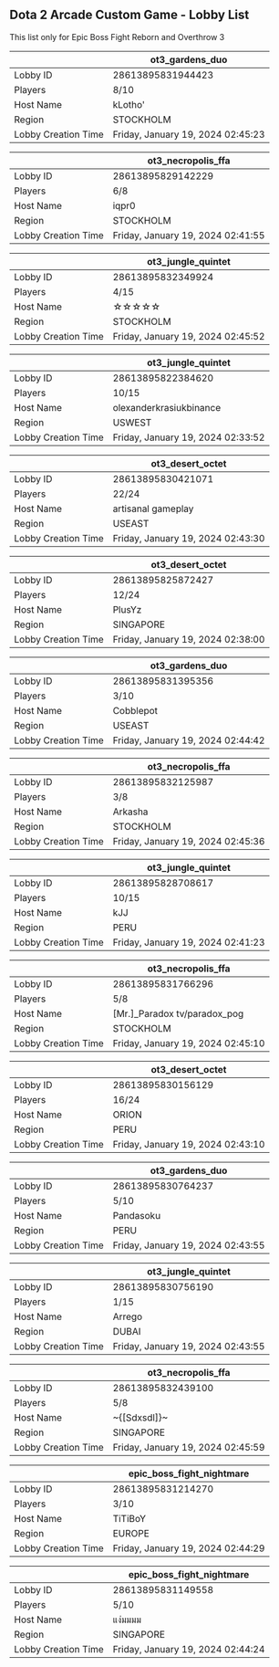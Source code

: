 ## Dota 2 Arcade Custom Game - Lobby List

This list only for Epic Boss Fight Reborn and Overthrow 3

|  | ot3_gardens_duo |
| ------ | ------ |
| Lobby ID | 28613895831944423 |
| Players | 8/10 |
| Host Name | kLotho' |
| Region | STOCKHOLM |
| Lobby Creation Time | Friday, January 19, 2024 02:45:23 |


|  | ot3_necropolis_ffa |
| ------ | ------ |
| Lobby ID | 28613895829142229 |
| Players | 6/8 |
| Host Name | iqpr0 |
| Region | STOCKHOLM |
| Lobby Creation Time | Friday, January 19, 2024 02:41:55 |


|  | ot3_jungle_quintet |
| ------ | ------ |
| Lobby ID | 28613895832349924 |
| Players | 4/15 |
| Host Name | ☆☆☆☆☆ |
| Region | STOCKHOLM |
| Lobby Creation Time | Friday, January 19, 2024 02:45:52 |


|  | ot3_jungle_quintet |
| ------ | ------ |
| Lobby ID | 28613895822384620 |
| Players | 10/15 |
| Host Name | olexanderkrasiukbinance |
| Region | USWEST |
| Lobby Creation Time | Friday, January 19, 2024 02:33:52 |


|  | ot3_desert_octet |
| ------ | ------ |
| Lobby ID | 28613895830421071 |
| Players | 22/24 |
| Host Name | artisanal gameplay |
| Region | USEAST |
| Lobby Creation Time | Friday, January 19, 2024 02:43:30 |


|  | ot3_desert_octet |
| ------ | ------ |
| Lobby ID | 28613895825872427 |
| Players | 12/24 |
| Host Name | PlusYz |
| Region | SINGAPORE |
| Lobby Creation Time | Friday, January 19, 2024 02:38:00 |


|  | ot3_gardens_duo |
| ------ | ------ |
| Lobby ID | 28613895831395356 |
| Players | 3/10 |
| Host Name | Cobblepot |
| Region | USEAST |
| Lobby Creation Time | Friday, January 19, 2024 02:44:42 |


|  | ot3_necropolis_ffa |
| ------ | ------ |
| Lobby ID | 28613895832125987 |
| Players | 3/8 |
| Host Name | Arkasha |
| Region | STOCKHOLM |
| Lobby Creation Time | Friday, January 19, 2024 02:45:36 |


|  | ot3_jungle_quintet |
| ------ | ------ |
| Lobby ID | 28613895828708617 |
| Players | 10/15 |
| Host Name | kJJ |
| Region | PERU |
| Lobby Creation Time | Friday, January 19, 2024 02:41:23 |


|  | ot3_necropolis_ffa |
| ------ | ------ |
| Lobby ID | 28613895831766296 |
| Players | 5/8 |
| Host Name | [Mr.]_Paradox tv/paradox_pog |
| Region | STOCKHOLM |
| Lobby Creation Time | Friday, January 19, 2024 02:45:10 |


|  | ot3_desert_octet |
| ------ | ------ |
| Lobby ID | 28613895830156129 |
| Players | 16/24 |
| Host Name | ORION |
| Region | PERU |
| Lobby Creation Time | Friday, January 19, 2024 02:43:10 |


|  | ot3_gardens_duo |
| ------ | ------ |
| Lobby ID | 28613895830764237 |
| Players | 5/10 |
| Host Name | Pandasoku |
| Region | PERU |
| Lobby Creation Time | Friday, January 19, 2024 02:43:55 |


|  | ot3_jungle_quintet |
| ------ | ------ |
| Lobby ID | 28613895830756190 |
| Players | 1/15 |
| Host Name | Arrego |
| Region | DUBAI |
| Lobby Creation Time | Friday, January 19, 2024 02:43:55 |


|  | ot3_necropolis_ffa |
| ------ | ------ |
| Lobby ID | 28613895832439100 |
| Players | 5/8 |
| Host Name | ~{[Sdxsdl]}~ |
| Region | SINGAPORE |
| Lobby Creation Time | Friday, January 19, 2024 02:45:59 |


|  | epic_boss_fight_nightmare |
| ------ | ------ |
| Lobby ID | 28613895831214270 |
| Players | 3/10 |
| Host Name | TiTiBoY |
| Region | EUROPE |
| Lobby Creation Time | Friday, January 19, 2024 02:44:29 |


|  | epic_boss_fight_nightmare |
| ------ | ------ |
| Lobby ID | 28613895831149558 |
| Players | 5/10 |
| Host Name | แง่มมมม |
| Region | SINGAPORE |
| Lobby Creation Time | Friday, January 19, 2024 02:44:24 |


